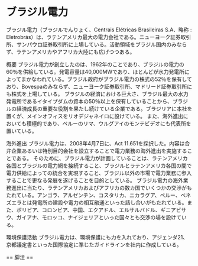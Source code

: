 # ブラジル電力

ブラジル電力（ブラジルでんりょく、Centrais Elétricas Brasileiras S.A、略称 : Eletrobrás）は、ラテンアメリカ最大の電力会社である。ニューヨーク証券取引所、サンパウロ証券取引所に上場している。活動領域をブラジル国内のみならず、ラテンアメリカやアフリカ大陸にも広げつつある。

概要
ブラジル電力が創立したのは、1962年のことであり、ブラジルの電力の60％を供給している。発電容量は40,000MWであり、ほとんどが水力発電所によってまかなわれている。ブラジル政府がブラジル電力の株式の52％を保有しており、Bovespaのみならず、ニューヨーク証券取引所、マドリード証券取引所にも株式を上場している。
ブラジルの経済における巨大さ、ブラジル最大の水力発電所であるイタイプダムの資本の50％以上を保有していることから、ブラジルの経済成長の重要な役割を果たし続けている企業である。ブラジリアに本社を置くが、メインオフィスをリオデジャネイロに設けている。
また、海外進出においても積極的であり、ペルーのリマ、ウルグアイのモンテビデオにも代表所を置いている。

海外進出
ブラジル電力は、2008年4月7日に、Act 11.651を採択した。内容は合弁企業あるいは特別目的会社を設立することで電力業務の海外進出を実施することである。
そのために、ブラジル電力が計画していることは、ラテンアメリカ各国とブラジルの電力網を接続すること、ブラジルとラテンアメリカ各国の間で電力供給によっての統合を実現すること、ブラジル以外の市場で電力業務に参入することで更なる発展を遂げることを目的としている。
ブラジル電力の海外業務進出に当たり、ラテンアメリカおよびアフリカの数カ国でいくつかの交渉がもたれている。アンゴラ、アルゼンチン、コスタリカ、ニカラグア、ペルー、ベネズエラとは発電所の建設や電力の相互融通といった話し合いがもたれている。また、ボリビア、コロンビア、中国、エクアドル、エルサルバドル、ギニアビサウ、ガイアナ、モロッコ、ナイジェリアといった国々とも交渉の場を設けている。

環境保護活動
ブラジル電力は、環境保護にも力を入れており、アジェンダ21、京都議定書といった国際協定に準じたガイドラインを社内に作成している。


== 脚注 ==